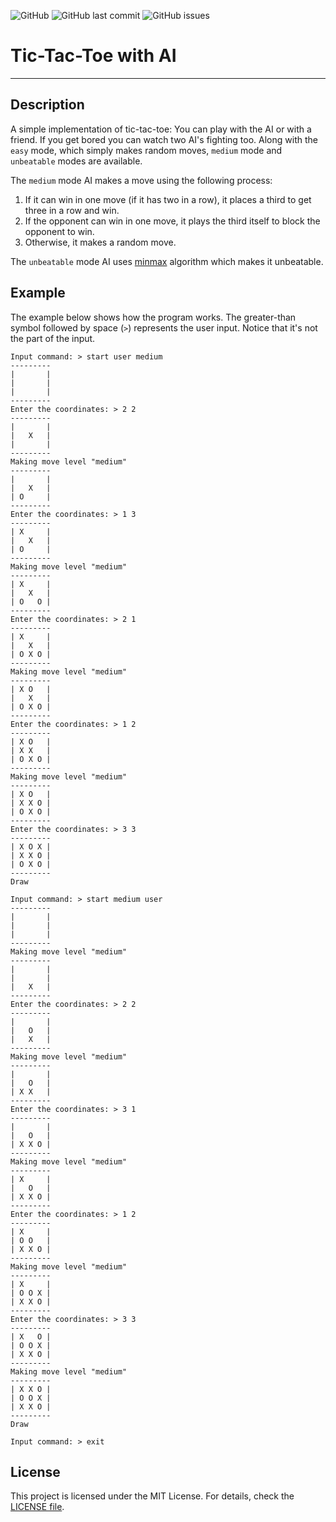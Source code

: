 ![GitHub](https://img.shields.io/github/license/j-tesla/tic-tac-toe?style=flat-square)
![GitHub last commit](https://img.shields.io/github/last-commit/j-tesla/tic-tac-toe?style=flat-square)
![GitHub issues](https://img.shields.io/github/issues/j-tesla/tic-tac-toe?style=flat-square)

# Tic-Tac-Toe with AI

---

## Description

A simple implementation of tic-tac-toe: You can play with the AI or with a
friend. If you get bored you can watch two AI's fighting too. Along with the
`easy` mode, which simply makes random moves, `medium` mode and `unbeatable`
modes are available.

The `medium` mode AI makes a move using the following process:

1. If it can win in one move (if it has two in a row), it places a third to get
   three in a row and win.
2. If the opponent can win in one move, it plays the third itself to block the
   opponent to win.
3. Otherwise, it makes a random move.

The `unbeatable` mode AI uses [minmax](https://en.wikipedia.org/wiki/Minimax)
algorithm which makes it unbeatable.

## Example

The example below shows how the program works. The greater-than symbol followed
by space (`>`) represents the user input. Notice that it's not the part of the
input.

```
Input command: > start user medium
---------
|       |
|       |
|       |
---------
Enter the coordinates: > 2 2
---------
|       |
|   X   |
|       |
---------
Making move level "medium"
---------
|       |
|   X   |
| O     |
---------
Enter the coordinates: > 1 3
---------
| X     |
|   X   |
| O     |
---------
Making move level "medium"
---------
| X     |
|   X   |
| O   O |
---------
Enter the coordinates: > 2 1
---------
| X     |
|   X   |
| O X O |
---------
Making move level "medium"
---------
| X O   |
|   X   |
| O X O |
---------
Enter the coordinates: > 1 2
---------
| X O   |
| X X   |
| O X O |
---------
Making move level "medium"
---------
| X O   |
| X X O |
| O X O |
---------
Enter the coordinates: > 3 3
---------
| X O X |
| X X O |
| O X O |
---------
Draw

Input command: > start medium user
---------
|       |
|       |
|       |
---------
Making move level "medium"
---------
|       |
|       |
|   X   |
---------
Enter the coordinates: > 2 2
---------
|       |
|   O   |
|   X   |
---------
Making move level "medium"
---------
|       |
|   O   |
| X X   |
---------
Enter the coordinates: > 3 1
---------
|       |
|   O   |
| X X O |
---------
Making move level "medium"
---------
| X     |
|   O   |
| X X O |
---------
Enter the coordinates: > 1 2
---------
| X     |
| O O   |
| X X O |
---------
Making move level "medium"
---------
| X     |
| O O X |
| X X O |
---------
Enter the coordinates: > 3 3
---------
| X   O |
| O O X |
| X X O |
---------
Making move level "medium"
---------
| X X O |
| O O X |
| X X O |
---------
Draw

Input command: > exit
```

## License

This project is licensed under the MIT License. For details, check the [LICENSE file](LICENSE).
